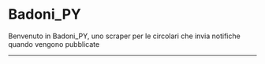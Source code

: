 # Badoni_PY

Benvenuto in Badoni_PY, uno scraper per le circolari che invia notifiche quando vengono pubblicate

------------------------------------------------------------------------------------------------------------

 
